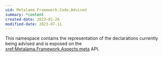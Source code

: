 ```yaml
---
uid: Metalama.Framework.Code.Advised
summary: *content
created-date: 2023-01-26
modified-date: 2023-07-11
---
```

This namespace contains the representation of the declarations currently being advised and is exposed on the <xref:Metalama.Framework.Aspects.meta> API.

